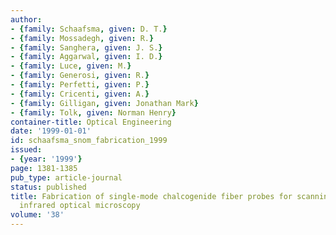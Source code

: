 ```yaml
---
author:
- {family: Schaafsma, given: D. T.}
- {family: Mossadegh, given: R.}
- {family: Sanghera, given: J. S.}
- {family: Aggarwal, given: I. D.}
- {family: Luce, given: M.}
- {family: Generosi, given: R.}
- {family: Perfetti, given: P.}
- {family: Cricenti, given: A.}
- {family: Gilligan, given: Jonathan Mark}
- {family: Tolk, given: Norman Henry}
container-title: Optical Engineering
date: '1999-01-01'
id: schaafsma_snom_fabrication_1999
issued:
- {year: '1999'}
page: 1381-1385
pub_type: article-journal
status: published
title: Fabrication of single-mode chalcogenide fiber probes for scanning near-field
  infrared optical microscopy
volume: '38'
---
```

